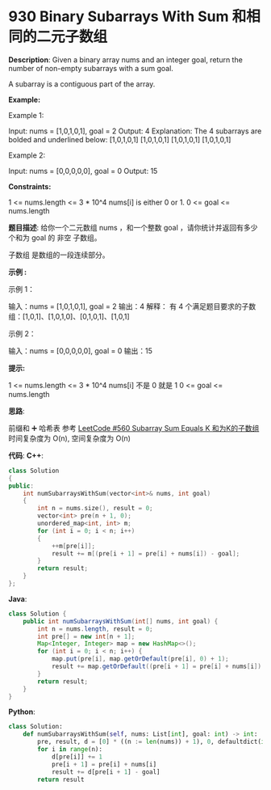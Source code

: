 # 930 Binary Subarrays With Sum 和相同的二元子数组

__Description__:
Given a binary array nums and an integer goal, return the number of non-empty subarrays with a sum goal.

A subarray is a contiguous part of the array.

__Example:__

Example 1:

Input: nums = [1,0,1,0,1], goal = 2
Output: 4
Explanation: The 4 subarrays are bolded and underlined below:
[1,0,1,0,1]
[1,0,1,0,1]
[1,0,1,0,1]
[1,0,1,0,1]

Example 2:

Input: nums = [0,0,0,0,0], goal = 0
Output: 15

__Constraints:__

1 <= nums.length <= 3 * 10^4
nums[i] is either 0 or 1.
0 <= goal <= nums.length

__题目描述__:
给你一个二元数组 nums ，和一个整数 goal ，请你统计并返回有多少个和为 goal 的 非空 子数组。

子数组 是数组的一段连续部分。

__示例 :__

示例 1：

输入：nums = [1,0,1,0,1], goal = 2
输出：4
解释：
有 4 个满足题目要求的子数组：[1,0,1]、[1,0,1,0]、[0,1,0,1]、[1,0,1]

示例 2：

输入：nums = [0,0,0,0,0], goal = 0
输出：15

__提示:__

1 <= nums.length <= 3 * 10^4
nums[i] 不是 0 就是 1
0 <= goal <= nums.length

__思路__:

前缀和 ➕ 哈希表
参考 [LeetCode #560 Subarray Sum Equals K 和为K的子数组](https://www.jianshu.com/p/a061228f047a)
时间复杂度为 O(n), 空间复杂度为 O(n)

__代码__:
__C++__:

```C++
class Solution 
{
public:
    int numSubarraysWithSum(vector<int>& nums, int goal) 
    {
        int n = nums.size(), result = 0;
        vector<int> pre(n + 1, 0);
        unordered_map<int, int> m;
        for (int i = 0; i < n; i++) 
        {
            ++m[pre[i]];
            result += m[(pre[i + 1] = pre[i] + nums[i]) - goal];
        }
        return result;
    }
};
```

__Java__:

```Java
class Solution {
    public int numSubarraysWithSum(int[] nums, int goal) {
        int n = nums.length, result = 0;
        int pre[] = new int[n + 1];
        Map<Integer, Integer> map = new HashMap<>();
        for (int i = 0; i < n; i++) {
            map.put(pre[i], map.getOrDefault(pre[i], 0) + 1);
            result += map.getOrDefault((pre[i + 1] = pre[i] + nums[i]) - goal, 0);
        }
        return result;
    }
}
```

__Python__:

```Python
class Solution:
    def numSubarraysWithSum(self, nums: List[int], goal: int) -> int:
        pre, result, d = [0] * ((n := len(nums)) + 1), 0, defaultdict(int)
        for i in range(n):
            d[pre[i]] += 1
            pre[i + 1] = pre[i] + nums[i]
            result += d[pre[i + 1] - goal]
        return result
```

